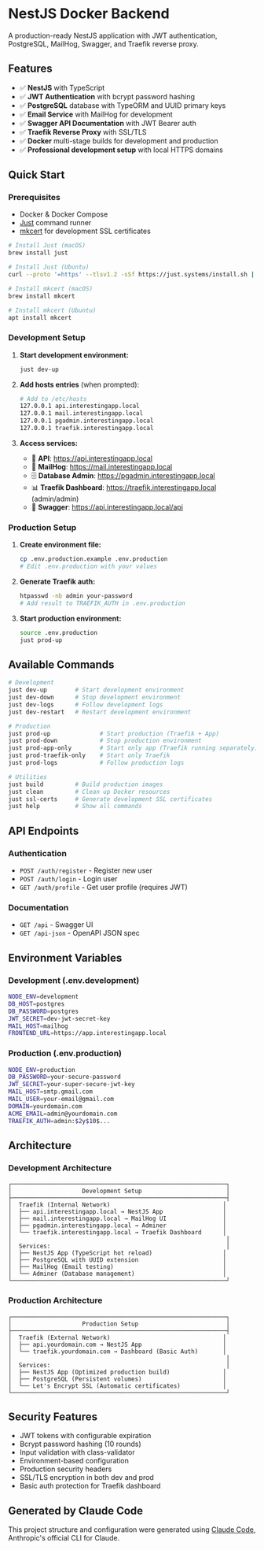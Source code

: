 # NestJS Docker Backend

A production-ready NestJS application with JWT authentication, PostgreSQL, MailHog, Swagger, and Traefik reverse proxy.

## Features

- ✅ **NestJS** with TypeScript
- ✅ **JWT Authentication** with bcrypt password hashing
- ✅ **PostgreSQL** database with TypeORM and UUID primary keys
- ✅ **Email Service** with MailHog for development
- ✅ **Swagger API Documentation** with JWT Bearer auth
- ✅ **Traefik Reverse Proxy** with SSL/TLS
- ✅ **Docker** multi-stage builds for development and production
- ✅ **Professional development setup** with local HTTPS domains

## Quick Start

### Prerequisites

- Docker & Docker Compose
- [Just](https://github.com/casey/just) command runner
- [mkcert](https://github.com/FiloSottile/mkcert) for development SSL certificates

```bash
# Install Just (macOS)
brew install just

# Install Just (Ubuntu)
curl --proto '=https' --tlsv1.2 -sSf https://just.systems/install.sh | bash -s -- --to /usr/local/bin

# Install mkcert (macOS) 
brew install mkcert

# Install mkcert (Ubuntu)
apt install mkcert
```

### Development Setup

1. **Start development environment:**
   ```bash
   just dev-up
   ```

2. **Add hosts entries** (when prompted):
   ```bash
   # Add to /etc/hosts
   127.0.0.1 api.interestingapp.local
   127.0.0.1 mail.interestingapp.local
   127.0.0.1 pgadmin.interestingapp.local
   127.0.0.1 traefik.interestingapp.local
   ```

3. **Access services:**
   - 🚀 **API**: https://api.interestingapp.local
   - 📧 **MailHog**: https://mail.interestingapp.local
   - 🗄️ **Database Admin**: https://pgadmin.interestingapp.local
   - 📊 **Traefik Dashboard**: https://traefik.interestingapp.local (admin/admin)
   - 📖 **Swagger**: https://api.interestingapp.local/api

### Production Setup

1. **Create environment file:**
   ```bash
   cp .env.production.example .env.production
   # Edit .env.production with your values
   ```

2. **Generate Traefik auth:**
   ```bash
   htpasswd -nb admin your-password
   # Add result to TRAEFIK_AUTH in .env.production
   ```

3. **Start production environment:**
   ```bash
   source .env.production
   just prod-up
   ```

## Available Commands

```bash
# Development
just dev-up        # Start development environment
just dev-down      # Stop development environment  
just dev-logs      # Follow development logs
just dev-restart   # Restart development environment

# Production
just prod-up              # Start production (Traefik + App)
just prod-down            # Stop production environment
just prod-app-only        # Start only app (Traefik running separately)
just prod-traefik-only    # Start only Traefik
just prod-logs            # Follow production logs

# Utilities
just build         # Build production images
just clean         # Clean up Docker resources
just ssl-certs     # Generate development SSL certificates
just help          # Show all commands
```

## API Endpoints

### Authentication
- `POST /auth/register` - Register new user
- `POST /auth/login` - Login user
- `GET /auth/profile` - Get user profile (requires JWT)

### Documentation
- `GET /api` - Swagger UI
- `GET /api-json` - OpenAPI JSON spec

## Environment Variables

### Development (.env.development)
```bash
NODE_ENV=development
DB_HOST=postgres
DB_PASSWORD=postgres
JWT_SECRET=dev-jwt-secret-key
MAIL_HOST=mailhog
FRONTEND_URL=https://app.interestingapp.local
```

### Production (.env.production)
```bash
NODE_ENV=production
DB_PASSWORD=your-secure-password
JWT_SECRET=your-super-secure-jwt-key
MAIL_HOST=smtp.gmail.com
MAIL_USER=your-email@gmail.com
DOMAIN=yourdomain.com
ACME_EMAIL=admin@yourdomain.com
TRAEFIK_AUTH=admin:$2y$10$...
```

## Architecture

### Development Architecture
```
┌─────────────────────────────────────────────────────────────┐
│                    Development Setup                        │
├─────────────────────────────────────────────────────────────┤
│  Traefik (Internal Network)                                │
│  ├── api.interestingapp.local → NestJS App                 │
│  ├── mail.interestingapp.local → MailHog UI                │
│  ├── pgadmin.interestingapp.local → Adminer                │
│  └── traefik.interestingapp.local → Traefik Dashboard      │
│                                                             │
│  Services:                                                  │
│  ├── NestJS App (TypeScript hot reload)                    │
│  ├── PostgreSQL with UUID extension                        │
│  ├── MailHog (Email testing)                               │
│  └── Adminer (Database management)                         │
└─────────────────────────────────────────────────────────────┘
```

### Production Architecture
```
┌─────────────────────────────────────────────────────────────┐
│                    Production Setup                         │
├─────────────────────────────────────────────────────────────┤
│  Traefik (External Network)                                │
│  ├── api.yourdomain.com → NestJS App                       │
│  └── traefik.yourdomain.com → Dashboard (Basic Auth)       │
│                                                             │
│  Services:                                                  │
│  ├── NestJS App (Optimized production build)               │
│  ├── PostgreSQL (Persistent volumes)                       │
│  └── Let's Encrypt SSL (Automatic certificates)            │
└─────────────────────────────────────────────────────────────┘
```

## Security Features

- JWT tokens with configurable expiration
- Bcrypt password hashing (10 rounds)
- Input validation with class-validator
- Environment-based configuration
- Production security headers
- SSL/TLS encryption in both dev and prod
- Basic auth protection for Traefik dashboard

## Generated by Claude Code

This project structure and configuration were generated using [Claude Code](https://claude.ai/code), Anthropic's official CLI for Claude.
